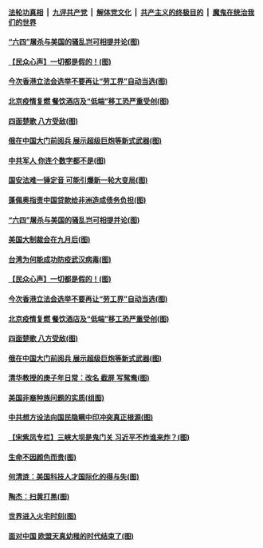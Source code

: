 

####  [法轮功真相](../../../../basic/blob/master/README.md?t=06252202) &nbsp;|&nbsp; [九评共产党](../../../../9ping.md/blob/master/README.md?t=06252202) &nbsp;|&nbsp; [解体党文化](../../../../jtdwh.md/blob/master/README.md?t=06252202)  &nbsp;|&nbsp; [共产主义的终极目的](../../../../gczydzjmd.md/blob/master/README.md?t=06252202) &nbsp;|&nbsp; [魔鬼在统治我们的世界](../../../../mgztzwmdsj.md/blob/master/README.md?t=06252202) 

#### [“六四”屠杀与美国的骚乱岂可相提并论(图)](../pages/p4/937628.md?t=06252202) 

#### [【民众心声】一切都是假的！(图)](../pages/p4/937546.md?t=06252202) 

#### [今次香港立法会选举不要再让“劳工界”自动当选(图)](../pages/p4/937452.md?t=06252202) 

#### [北京疫情复燃 餐饮酒店及“低端”移工恐严重受创(图)](../pages/p4/937494.md?t=06252202) 

#### [四面楚歌 八方受敌(图)](../pages/p4/937504.md?t=06252202) 

#### [俄在中国大门前阅兵 展示超级巨炮等新式武器(图)](../pages/p4/937492.md?t=06252202) 

#### [中共军人 你连个数字都不是(图)](../pages/p4/937635.md?t=06252202) 

#### [国安法难一锤定音 可能引爆新一轮大变局(图)](../pages/p4/937632.md?t=06252202) 

#### [蓬佩奥指责中国贷款给非洲造成债务负担(图)](../pages/p4/937631.md?t=06252202) 

#### [“六四”屠杀与美国的骚乱岂可相提并论(图)](../pages/p4/937628.md?t=06252202) 

#### [美国大制裁会在九月后(图)](../pages/p4/937630.md?t=06252202) 

#### [台湾为何能成功防疫武汉病毒(图)](../pages/p4/937627.md?t=06252202) 

#### [【民众心声】一切都是假的！(图)](../pages/p4/937546.md?t=06252202) 

#### [今次香港立法会选举不要再让“劳工界”自动当选(图)](../pages/p4/937452.md?t=06252202) 

#### [北京疫情复燃 餐饮酒店及“低端”移工恐严重受创(图)](../pages/p4/937494.md?t=06252202) 

#### [四面楚歌 八方受敌(图)](../pages/p4/937504.md?t=06252202) 

#### [俄在中国大门前阅兵 展示超级巨炮等新式武器(图)](../pages/p4/937492.md?t=06252202) 

#### [清华教授的庚子年日常：改名 截屏 写鸳鸯(图)](../pages/p4/937506.md?t=06252202) 

#### [美国非裔种族问题的实质(组图)](../pages/p4/937503.md?t=06252202) 

#### [中共想方设法向国民隐瞒中印冲突真正根源(图)](../pages/p4/937498.md?t=06252202) 

#### [【宋紫凤专栏】三峡大坝是鬼门关 习近平不炸谁来炸？(图)](../pages/p4/937481.md?t=06252202) 

#### [生命不因颜色而贵(图)](../pages/p4/937416.md?t=06252202) 

#### [何清涟：美国科技人才国际化的得与失(图)](../pages/p4/937411.md?t=06252202) 

#### [陶杰：扫黄打黑(图)](../pages/p4/937407.md?t=06252202) 

#### [世界进入火宅时刻(图)](../pages/p4/937405.md?t=06252202) 

#### [面对中国 欧盟天真幼稚的时代结束了(图)](../pages/p4/937394.md?t=06252202) 


